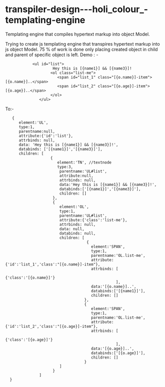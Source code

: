 # transpiler-design---holi_colour_-templating-engine
Templating engine that compiles hypertext markup into object Model. 



Trying to create js templating engine that transpires  hypertext markup into js object Model. 
75 % of work is done only placing created object in child and parent of specific object is left.
Demo : - 

                <ul id="list">
                         Hey this is [{name1}] && [{name3}]!
                        <ol class="list-me">
                           <span id="list_1" class="[{o.name}]-item">[{o.name}]..</span>
                           <span id="list_2" class="[{o.age}]-item">[{o.age}]..</span>
                        </ol>
                   </ul>

   To:- 

       {
          element:'UL',
          type:1, 
          parentname:null, 
          attribute:{'id':'list'},
          attrbinds: null, 
          data: 'Hey this is [{name1}] && [{name3}]!',
          databinds: ['[{name1}]','[{name3}]'], 
          children: [   
                        {
                           element:'TN', //textnode
                           type:3, 
                            parentname:'UL#list', 
                            attribute:null,
                            attrbinds: null, 
                            data:'Hey this is [{name1}] && [{name3}]!',
                            databinds:['[{name1}]','[{name3}]'],
                            children: [] 
                         }, 
                         {
                            element:'OL',
                            type:1, 
                            parentname:'UL#list',
                            attribute:{'class':'list-me'},
                            attrbinds: null,
                            data: null,
                            databinds: null,
                            children: [
                                        {
                                          element:'SPAN',
                                          type:1, 
                                          parentname:'OL.list-me',
                                          attribute:{'id':'list_1','class':"[{o.name}]-item"},
                                          attrbinds: [ 
                                                        {'class':'[{o.name}]'}
                                                     ], 
                                          data:'[{o.name}]..', 
                                          databinds:['[{name1}]'], 
                                          children: [] 
                                       },
                                       {
                                          element:'SPAN', 
                                          type:1,
                                          parentname:'OL.list-me',
                                          attribute:{'id':'list_2','class':"[{o.age}]-item"},
                                          attrbinds: [ 
                                                        {'class':'[{o.age}]'}
                                                     ], 
                                          data:'[{o.age}]..',
                                          databinds:['[{o.age}]'], 
                                          children: [] 
                                       }
                            ] 
                         }
                   ]
      }


